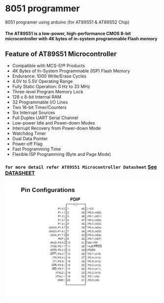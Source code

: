 # 8051 programmer 
 8051 programer using arduino (for AT89S51 & AT89S52 Chip)

#### The AT89S51 is a low-power, high-performance CMOS 8-bit microcontroller with 4K bytes of in-system programmable Flash memory  


## Feature of AT89S51 Microcontroller 
- Compatible with MCS-51® Products
- 4K Bytes of In-System Programmable (ISP) Flash Memory
- Endurance: 1000 Write/Erase Cycles
- 4.0V to 5.5V Operating Range
- Fully Static Operation: 0 Hz to 33 MHz
- Three-level Program Memory Lock
- 128 x 8-bit Internal RAM
- 32 Programmable I/O Lines
- Two 16-bit Timer/Counters
- Six Interrupt Sources
- Full Duplex UART Serial Channel
- Low-power Idle and Power-down Modes
- Interrupt Recovery from Power-down Mode
- Watchdog Timer
- Dual Data Pointer
- Power-off Flag
- Fast Programming Time
- Flexible ISP Programming (Byte and Page Mode)

### `for more detail refer AT89S51 Microcontroller Datasheet` [See DATASHEET] 

![pin diagram](https://github.com/syeedameen/8051-programmer/blob/main/Documents/pin%20diagram%20.jpg)

[See DATASHEET]:https://github.com/syeedameen/8051-programmer/raw/main/Documents/datasheet.pdf
